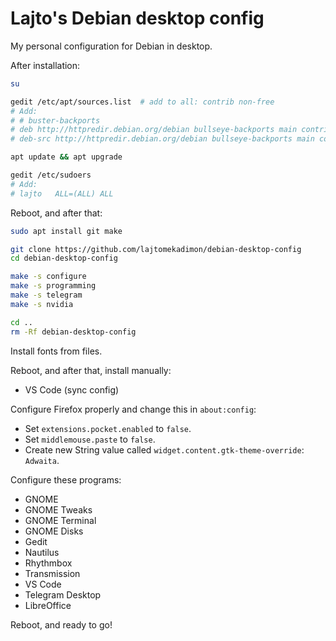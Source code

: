 # Lajto's Debian desktop config

My personal configuration for Debian in desktop.

After installation:

```sh
su

gedit /etc/apt/sources.list  # add to all: contrib non-free
# Add:
# # buster-backports
# deb http://httpredir.debian.org/debian bullseye-backports main contrib non-free
# deb-src http://httpredir.debian.org/debian bullseye-backports main contrib non-free

apt update && apt upgrade

gedit /etc/sudoers
# Add:
# lajto   ALL=(ALL) ALL
```

Reboot, and after that:

```sh
sudo apt install git make

git clone https://github.com/lajtomekadimon/debian-desktop-config
cd debian-desktop-config

make -s configure
make -s programming
make -s telegram
make -s nvidia

cd ..
rm -Rf debian-desktop-config
```

Install fonts from files.

Reboot, and after that, install manually:

- VS Code (sync config)

Configure Firefox properly and change this in `about:config`:

- Set `extensions.pocket.enabled` to `false`.
- Set `middlemouse.paste` to `false`.
- Create new String value called `widget.content.gtk-theme-override`: `Adwaita`.

Configure these programs:

- GNOME
- GNOME Tweaks
- GNOME Terminal
- GNOME Disks
- Gedit
- Nautilus
- Rhythmbox
- Transmission
- VS Code
- Telegram Desktop
- LibreOffice

Reboot, and ready to go!